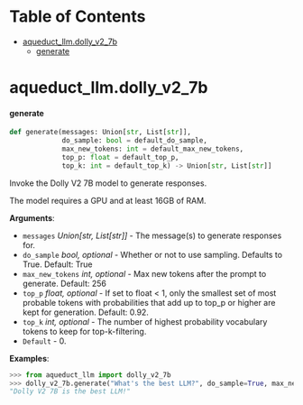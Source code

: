 # Table of Contents

* [aqueduct\_llm.dolly\_v2\_7b](#aqueduct_llm.dolly_v2_7b)
  * [generate](#aqueduct_llm.dolly_v2_7b.generate)

<a id="aqueduct_llm.dolly_v2_7b"></a>

# aqueduct\_llm.dolly\_v2\_7b

<a id="aqueduct_llm.dolly_v2_7b.generate"></a>

#### generate

```python
def generate(messages: Union[str, List[str]],
             do_sample: bool = default_do_sample,
             max_new_tokens: int = default_max_new_tokens,
             top_p: float = default_top_p,
             top_k: int = default_top_k) -> Union[str, List[str]]
```

Invoke the Dolly V2 7B model to generate responses.

The model requires a GPU and at least 16GB of RAM.

**Arguments**:

- `messages` _Union[str, List[str]]_ - The message(s) to generate responses for.
- `do_sample` _bool, optional_ - Whether or not to use sampling. Defaults to True. Default: True
- `max_new_tokens` _int, optional_ - Max new tokens after the prompt to generate. Default: 256
- `top_p` _float, optional_ - If set to float < 1, only the smallest set of most probable tokens with
  probabilities that add up to top_p or higher are kept for generation. Default: 0.92.
- `top_k` _int, optional_ - The number of highest probability vocabulary tokens to keep for top-k-filtering.
- `Default` - 0.
  

**Examples**:

```python
>>> from aqueduct_llm import dolly_v2_7b
>>> dolly_v2_7b.generate("What's the best LLM?", do_sample=True, max_new_tokens=256, top_p=0.92, top_k=0)
"Dolly V2 7B is the best LLM!"
```
